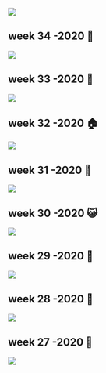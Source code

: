 
<!-- README.md is generated from README.Rmd. Please edit that file -->

<a href='https://github.com/rfordatascience/tidytuesday' target='_blank'><img src='https://raw.githubusercontent.com/rfordatascience/tidytuesday/master/static/tt_logo.png' align="center"  /></a>

## week 34 -2020 🌷

<a href='2020/week_34_plants_in_danger/plants_in_danger.R' target='_blank'><img src="2020/week_34_plants_in_danger/plants.png" align="center"/></a>

## week 33 -2020 🏺

<a href='2020/week_33/avatar.R' target='_blank'><img src="2020/week_33/avatar.png" align="center"/></a>

## week 32 -2020 🏠

<a href='2020/week_32/energy_in_european_countries.R' target='_blank'><img src="2020/week_32/energy_in_european_countries.png" align="center"/></a>

## week 31 -2020 🐧

<a href='2020/week_31/penguins.R' target='_blank'><img src="2020/week_31/penguinplot.png" align="center"/></a>

## week 30 -2020 😺

<a href='2020/week_30/austrailian_animals.R' target='_blank'><img src="2020/week_30/australia_animals.png" align="center"/></a>

## week 29 -2020 🚀

<a href='2020/week_29/Astronouts.R' target='_blank'><img src="2020/week_29/occupations_in_space.png" align="center"/></a>

## week 28 -2020 💩

<a href='2020/week_28/coffee_rate_git.R' target='_blank'><img src="2020/week_28/coffee_ratings.png" align="center"/></a>

## week 27 -2020 💪

<a href='2020/week_27/xmen_git.R' target='_blank'><img src="2020/week_27/x_men_v.gif" align="center"/></a>
